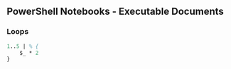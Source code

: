<!-- chapter start -->

## PowerShell Notebooks - Executable Documents
### Loops

```ps
1..5 | % {
    $_ * 2
}
```
<!-- chapter end -->

